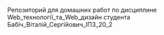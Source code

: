 Репозиторий для домашних работ по дисциплине Web_технології_та_Web_дизайн студента Бабiч_Вiталiй_Сергiйович_IПЗ_20_2
